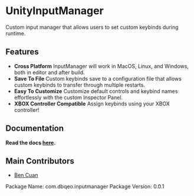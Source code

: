 # UnityInputManager

Custom input manager that allows users to set custom keybinds during runtime.

## Features
 - **Cross Platform** InputManager will work in MacOS, Linux, and Windows, both in editor and after build.
 - **Save To File** Custom keybinds save to a configuration file that allows custom keybinds to transfer through multiple restarts.
 - **Easy To Customize** Customize default controls and keybind names effortlessly with the custom Inspector Panel.
 - **XBOX Controller Compatible** Assign keybinds using your XBOX controller!

## Documentation
 **Read the docs [here](Docs/).**
 
## Main Contributors
 - [Ben Cuan](https://github.com/dbqeo)

Package Name: com.dbqeo.inputmanager
Package Version: 0.0.1